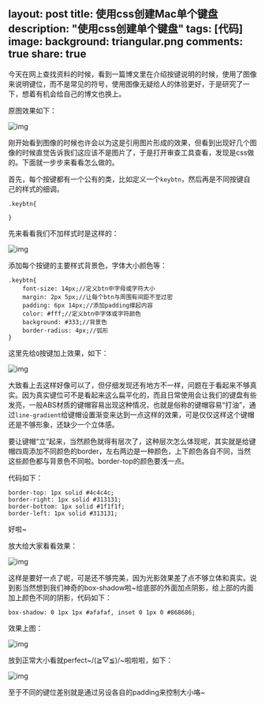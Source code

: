 layout: post
title: 使用css创建Mac单个键盘
description: "使用css创建单个键盘"
tags: [代码]
image:
background: triangular.png
comments: true
share: true
---

今天在网上查找资料的时候，看到一篇博文里在介绍按键说明的时候，使用了图像来说明键位，而不是常见的符号，使用图像无疑给人的体验更好，于是研究了一下，想着有机会给自己的博文也换上。

原图效果如下：

![img](.images/article/2016-4-5/1.png)

刚开始看到图像的时候也许会以为这是引用图片形成的效果，但看到出现好几个图像的时候直觉告诉我们这应该不是图片了，于是打开审查工具查看，发现是css做的。下面就一步步来看看怎么做的。


首先，每个按键都有一个公有的类，比如定义一个```keybtn```，然后再是不同按键自己的样式的细调。

	.keybtn{

	}

先来看看我们不加样式时是这样的：

![img](.images/article/2016-4-5/2.png)

添加每个按键的主要样式背景色，字体大小颜色等：

	.keybtn{
		font-size: 14px;//定义btn中字母或字符大小
		margin: 2px 5px;//让每个btn与周围有间距不至过密
    	padding: 6px 14px;//添加padding撑起内容
    	color: #fff;//定义btn中字体或字符颜色
    	background: #333;//背景色
    	border-radius: 4px;//弧形
	}

这里先给```Q```按键加上效果，如下：

![img](.images/article/2016-4-5/3.png)

大致看上去这样好像可以了，但仔细发现还有地方不一样，问题在于看起来不够真实。因为真实键位可不是看起来这么扁平化的，而且日常使用会让我们的键盘有些发亮，一般ABS材质的键帽容易出现这种情况，也就是俗称的键帽容易“打油”，通过```line-gradient```给键帽设置渐变来达到一点这样的效果，可是仅仅这样这个键帽还是不够形象，还缺少一个立体感。

要让键帽“立”起来，当然颜色就得有层次了，这种层次怎么体现呢，其实就是给键帽四周添加不同颜色的border，左右两边是一种颜色，上下颜色各自不同，当然这些颜色都与背景色不同啦。border-top的颜色要浅一点。

代码如下：

    border-top: 1px solid #4c4c4c;
    border-right: 1px solid #313131;
    border-bottom: 1px solid #1f1f1f;
    border-left: 1px solid #313131;

好啦~

放大给大家看看效果：

![img](.images/article/2016-4-5/4.png)

这样是要好一点了呢，可是还不够完美，因为光影效果差了点不够立体和真实。说到影当然想到我们神奇的box-shadow啦~给底部的外面加点阴影，给上部的内面加上颜色不同的阴影，代码如下：

	box-shadow: 0 1px 1px #afafaf, inset 0 1px 0 #868686;

效果上图：

![img](.images/article/2016-4-5/5.png)

放到正常大小看就perfect~\/(≧▽≦)/~啦啦啦，如下：

![img](.images/article/2016-4-5/6.png)

至于不同的键位差别就是通过另设各自的padding来控制大小咯~
